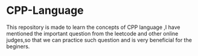 # CPP-Language
This repository is made to learn the concepts of CPP language ,I have mentioned the important question from the leetcode and other online judges,so that we can practice such question and is very beneficial for the beginers.
